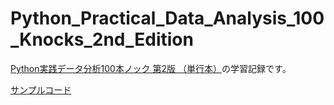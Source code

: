 # Python_Practical_Data_Analysis_100_Knocks_2nd_Edition
[Python実践データ分析100本ノック 第2版 （単行本）](https://www.shuwasystem.co.jp/book/9784798067278.html)の学習記録です。

[サンプルコード](https://www.shuwasystem.co.jp/support/7980html/6727.html)

